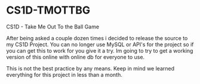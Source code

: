 CS1D-TMOTTBG
============

CS1D - Take Me Out To the Ball Game

After being asked a couple dozen times i decided to release the source to my CS1D Project. You can no longer use MySQL or API's for the project so if you can get this to work for you give it a try. Im going to try to get a working version of this online with online db for everyone to use.

This is not the best practice by any means. Keep in mind we learned everything for this project in less than a month. 
